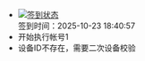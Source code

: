 - [![签到状态](https://github.com/womade/Cloud189-Actions/actions/workflows/main.yml/badge.svg?branch=main)](https://github.com/womade/Cloud189-Actions/actions/workflows/main.yml) <br> 签到时间：2025-10-23 18:40:57
- 开始执行帐号1
- 设备ID不存在，需要二次设备校验
